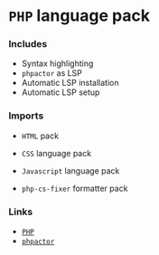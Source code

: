 # `PHP` language pack

### Includes

- Syntax highlighting
- `phpactor` as LSP
- Automatic LSP installation
- Automatic LSP setup

### Imports

- `HTML` pack
- `CSS` language pack
- `Javascript` language pack

- `php-cs-fixer` formatter pack

### Links

- [`PHP`](https://php.net)
- [`phpactor`](https://github.com/phpactor/phpactor)
